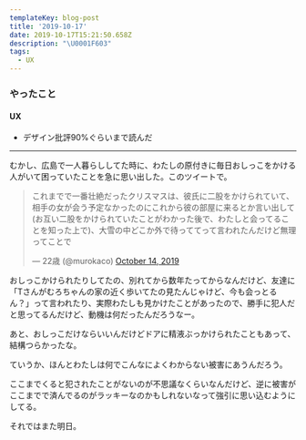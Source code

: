 ```yaml
---
templateKey: blog-post
title: '2019-10-17'
date: 2019-10-17T15:21:50.658Z
description: "\U0001F603"
tags:
  - UX
---
```

### やったこと

#### UX

* デザイン批評90%ぐらいまで読んだ


-------

むかし、広島で一人暮らししてた時に、わたしの原付きに毎日おしっこをかける人がいて困っていたことを急に思い出した。このツイートで。

<blockquote class="twitter-tweet"><p lang="ja" dir="ltr">これまでで一番壮絶だったクリスマスは、彼氏に二股をかけられていて、相手の女が会う予定なかったのにこれから彼の部屋に来るとか言い出して(お互い二股をかけられていたことがわかった後で、わたしと会ってることを知った上で)、大雪の中どこか外で待っててって言われたんだけど無理ってことで</p>&mdash; 22歳 (@murokaco) <a href="https://twitter.com/murokaco/status/1183751562327252992?ref_src=twsrc%5Etfw">October 14, 2019</a></blockquote> <script async src="https://platform.twitter.com/widgets.js" charset="utf-8"></script>

おしっこかけられたりしてたの、別れてから数年たってからなんだけど、友達に「Tさんがむろちゃんの家の近く歩いてたの見たんじゃけど、今も会っとるん？」って言われたり、実際わたしも見かけたことがあったので、勝手に犯人だと思ってるんだけど、動機は何だったんだろうなー。

あと、おしっこだけならいいんだけどドアに精液ぶっかけられたこともあって、結構つらかったな。

ていうか、ほんとわたしは何でこんなによくわからない被害にあうんだろう。

ここまでくると犯されたことがないのが不思議なくらいなんだけど、逆に被害がここまでで済んでるのがラッキーなのかもしれないなって強引に思い込むようにしてる。


それではまた明日。
